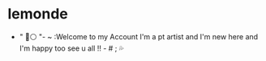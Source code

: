 # lemonde
- " 🌊⚪ "- ~ :Welcome to my Account I'm a pt artist and I'm new here and I'm happy too see u all  !! - # ; 💦
